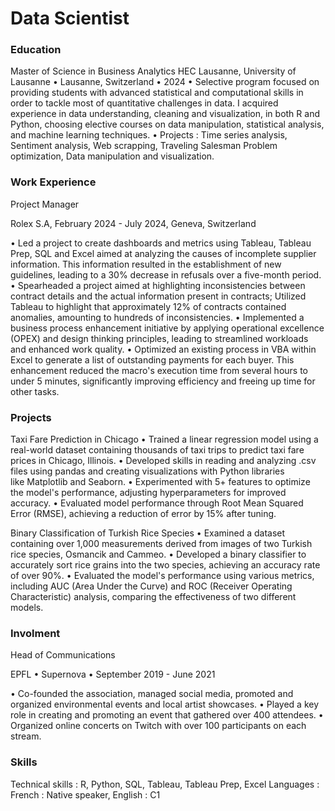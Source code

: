 # Data Scientist

### Education
Master of Science in Business Analytics
HEC Lausanne, University of Lausanne • Lausanne, Switzerland • 2024
• Selective program focused on providing students with advanced statistical and computational skills in order to tackle most of quantitative challenges in data. I acquired experience in data
understanding, cleaning and visualization, in both R and Python, choosing elective courses on data manipulation, statistical analysis, and machine learning techniques.
• Projects : Time series analysis, Sentiment analysis, Web scrapping, Traveling Salesman Problem optimization, Data manipulation and visualization.

### Work Experience
Project Manager

Rolex S.A, February 2024 - July 2024, Geneva, Switzerland

• Led a project to create dashboards and metrics using Tableau, Tableau Prep, SQL and Excel aimed at analyzing the causes of incomplete supplier information. This information resulted in the establishment of new guidelines, leading to a 30% decrease in refusals over a five-month period.
• Spearheaded a project aimed at highlighting inconsistencies between contract details and the actual information present in contracts; Utilized Tableau to highlight that approximately 12% of contracts contained anomalies, amounting to hundreds of inconsistencies. 
• Implemented a business process enhancement initiative by applying operational excellence (OPEX) and design thinking principles, leading to streamlined workloads and enhanced work quality.
• Optimized an existing process in VBA within Excel to generate a list of outstanding payments for each buyer. This enhancement reduced the macro's execution time from several hours to under 5 minutes, significantly improving efficiency and freeing up time for other tasks.

### Projects
Taxi Fare Prediction in Chicago
• Trained a linear regression model using a real-world dataset containing thousands of taxi trips to predict taxi fare prices in Chicago, Illinois.
• Developed skills in reading and analyzing .csv files using pandas and creating visualizations with Python libraries like Matplotlib and Seaborn.
• Experimented with 5+ features to optimize the model's performance, adjusting hyperparameters for improved accuracy.
• Evaluated model performance through Root Mean Squared Error (RMSE), achieving a reduction of error by 15% after tuning.

Binary Classification of Turkish Rice Species
• Examined a dataset containing over 1,000 measurements derived from images of two Turkish rice species, Osmancik and Cammeo.
• Developed a binary classifier to accurately sort rice grains into the two species, achieving an accuracy rate of over 90%.
• Evaluated the model's performance using various metrics, including AUC (Area Under the Curve) and ROC (Receiver Operating Characteristic) analysis, comparing the effectiveness of two different models.


### Involment
Head of Communications

EPFL • Supernova • September 2019 - June 2021

• Co-founded the association, managed social media, promoted and organized environmental events and local artist showcases. • Played a key role in creating and promoting an event that gathered over 400 attendees.
• Organized online concerts on Twitch with over 100 participants on each stream.

### Skills
Technical skills : R, Python, SQL, Tableau, Tableau Prep, Excel 
Languages : French : Native speaker, English : C1
